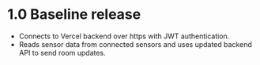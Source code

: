 # 1.0 Baseline release
- Connects to Vercel backend over https with JWT authentication. 
- Reads sensor data from connected sensors and uses updated backend API to send room updates.